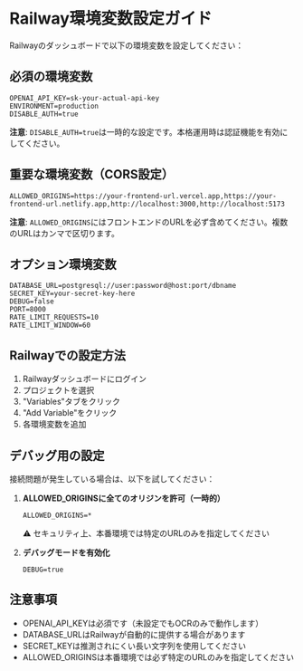 # Railway環境変数設定ガイド

Railwayのダッシュボードで以下の環境変数を設定してください：

## 必須の環境変数

```
OPENAI_API_KEY=sk-your-actual-api-key
ENVIRONMENT=production
DISABLE_AUTH=true
```

**注意**: `DISABLE_AUTH=true`は一時的な設定です。本格運用時は認証機能を有効にしてください。

## 重要な環境変数（CORS設定）

```
ALLOWED_ORIGINS=https://your-frontend-url.vercel.app,https://your-frontend-url.netlify.app,http://localhost:3000,http://localhost:5173
```

**注意**: `ALLOWED_ORIGINS`にはフロントエンドのURLを必ず含めてください。複数のURLはカンマで区切ります。

## オプション環境変数

```
DATABASE_URL=postgresql://user:password@host:port/dbname
SECRET_KEY=your-secret-key-here
DEBUG=false
PORT=8000
RATE_LIMIT_REQUESTS=10
RATE_LIMIT_WINDOW=60
```

## Railwayでの設定方法

1. Railwayダッシュボードにログイン
2. プロジェクトを選択
3. "Variables"タブをクリック
4. "Add Variable"をクリック
5. 各環境変数を追加

## デバッグ用の設定

接続問題が発生している場合は、以下を試してください：

1. **ALLOWED_ORIGINSに全てのオリジンを許可（一時的）**
   ```
   ALLOWED_ORIGINS=*
   ```
   ⚠️ セキュリティ上、本番環境では特定のURLのみを指定してください

2. **デバッグモードを有効化**
   ```
   DEBUG=true
   ```

## 注意事項

- OPENAI_API_KEYは必須です（未設定でもOCRのみで動作します）
- DATABASE_URLはRailwayが自動的に提供する場合があります
- SECRET_KEYは推測されにくい長い文字列を使用してください
- ALLOWED_ORIGINSは本番環境では必ず特定のURLのみを指定してください
